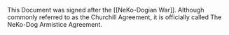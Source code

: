 This Document was signed after the [[NeKo-Dogian War]]. Although commonly referred to as the Churchill Agreement, it is officially called The NeKo-Dog Armistice Agreement.